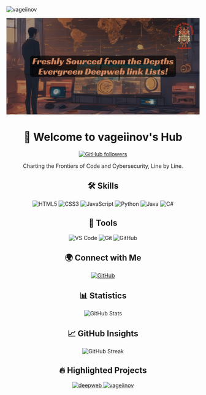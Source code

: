 <p align="left"> <img src="https://komarev.com/ghpvc/?username=vageiinov&label=DigiInsights&color=2EDBBC&style=flat&text_color=000000" alt="vageiinov"> </p>

<!-- Header -->
<p align="center">
  <a href="https://github.com/vageiinov">
    <img src="https://github.com/vageiinov/vageiinov/blob/main/Image.png">
  </a>
</p>





<div align="center">
  <h1>👋 Welcome to vageiinov's Hub</h1>
</div>

<!-- Badge Section -->
<p align="center">
  <a href="https://github.com/vageiinov">
    <img src="https://img.shields.io/github/followers/vageiinov?label=Follow&style=flat-square&logo=github&color=2EDBBC" alt="GitHub followers">
  </a>
</p>

<!-- Introduction Text -->
<p align="center">
  Charting the Frontiers of Code and Cybersecurity, Line by Line.
</p>

<!-- Skills Overview -->
<h2 align="center">🛠 Skills</h2>
<p align="center">
  <img src="https://img.shields.io/badge/HTML5-%23E34F26.svg?&style=flat-square&logo=html5&logoColor=white" alt="HTML5">
  <img src="https://img.shields.io/badge/CSS3-%231572B6.svg?&style=flat-square&logo=css3&logoColor=white" alt="CSS3">
  <img src="https://img.shields.io/badge/JavaScript-%23F7DF1E.svg?&style=flat-square&logo=javascript&logoColor=black" alt="JavaScript">
  <img src="https://img.shields.io/badge/Python-%2314354C.svg?&style=flat-square&logo=python&logoColor=white" alt="Python">
  <img src="https://img.shields.io/badge/Java-%23007396.svg?&style=flat-square&logo=java&logoColor=white" alt="Java">
  <img src="https://img.shields.io/badge/C%23-%23912019.svg?&style=flat-square&logo=c-sharp&logoColor=white" alt="C#">
</p>

<!-- Code Tools -->
<h2 align="center">🔨 Tools</h2>
<p align="center">
  <img src="https://img.shields.io/badge/Visual_Studio_Code-%23007ACC.svg?&style=flat-square&logo=visual-studio-code&logoColor=white" alt="VS Code">
  <img src="https://img.shields.io/badge/Git-%23F05033.svg?&style=flat-square&logo=git&logoColor=white" alt="Git">
  <img src="https://img.shields.io/badge/GitHub-%23181717.svg?&style=flat-square&logo=github&logoColor=white" alt="GitHub">
</p>

<!-- Networking -->
<h2 align="center">🌍 Connect with Me</h2>
<p align="center">
  <a href="https://github.com/vageiinov">
    <img src="https://img.shields.io/badge/GitHub-181717?style=flat-square&logo=github&logoColor=white" alt="GitHub">
  </a>
</p>

<!-- GitHub Statistics -->
<h2 align="center">📊 Statistics</h2>
<p align="center">
  <img src="https://github-readme-stats.vercel.app/api?username=vageiinov&show_icons=true&count_private=true&hide_border=true&theme=tokyonight" alt="GitHub Stats">
</p>
<!-- GitHub Insights -->
<h2 align="center">📈 GitHub Insights</h2>
<p align="center">
  <img src="https://github-readme-streak-stats.herokuapp.com/?user=vageiinov&theme=tokyonight&hide_border=true" alt="GitHub Streak">
</p>

<!-- Highlighted Projects -->
<h2 align="center">🔥 Highlighted Projects</h2>
<p align="center">
  <a href="https://github.com/vageiinov/deepweb">
    <img src="https://github-readme-stats.vercel.app/api/pin/?username=vageiinov&repo=deepweb&theme=tokyonight&hide_border=true" alt="deepweb">
  </a>
  <a href="https://github.com/vageiinov/vageiinov">
    <img src="https://github-readme-stats.vercel.app/api/pin/?username=vageiinov&repo=vageiinov&theme=tokyonight&hide_border=true" alt="vageiinov">
  </a>
</p>
